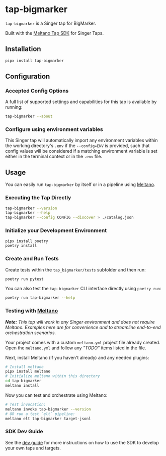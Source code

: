 # tap-bigmarker

`tap-bigmarker` is a Singer tap for BigMarker.

Built with the [Meltano Tap SDK](https://sdk.meltano.com) for Singer Taps.

## Installation
```bash
pipx install tap-bigmarker
```

## Configuration

### Accepted Config Options
A full list of supported settings and capabilities for this
tap is available by running:

```bash
tap-bigmarker --about
```

### Configure using environment variables

This Singer tap will automatically import any environment variables within the working directory's
`.env` if the `--config=ENV` is provided, such that config values will be considered if a matching
environment variable is set either in the terminal context or in the `.env` file.

## Usage

You can easily run `tap-bigmarker` by itself or in a pipeline using [Meltano](https://meltano.com/).

### Executing the Tap Directly

```bash
tap-bigmarker --version
tap-bigmarker --help
tap-bigmarker --config CONFIG --discover > ./catalog.json
```

### Initialize your Development Environment

```bash
pipx install poetry
poetry install
```

### Create and Run Tests

Create tests within the `tap_bigmarker/tests` subfolder and
  then run:

```bash
poetry run pytest
```

You can also test the `tap-bigmarker` CLI interface directly using `poetry run`:

```bash
poetry run tap-bigmarker --help
```

### Testing with [Meltano](https://www.meltano.com)

_**Note:** This tap will work in any Singer environment and does not require Meltano.
Examples here are for convenience and to streamline end-to-end orchestration scenarios._

Your project comes with a custom `meltano.yml` project file already created. Open the `meltano.yml` and follow any _"TODO"_ items listed in
the file.

Next, install Meltano (if you haven't already) and any needed plugins:

```bash
# Install meltano
pipx install meltano
# Initialize meltano within this directory
cd tap-bigmarker
meltano install
```

Now you can test and orchestrate using Meltano:

```bash
# Test invocation:
meltano invoke tap-bigmarker --version
# OR run a test `elt` pipeline:
meltano elt tap-bigmarker target-jsonl
```

### SDK Dev Guide

See the [dev guide](https://sdk.meltano.com/en/latest/dev_guide.html) for more instructions on how to use the SDK to 
develop your own taps and targets.
